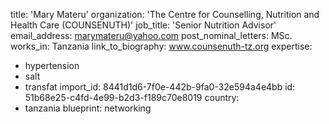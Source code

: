 title: 'Mary Materu'
organization: 'The Centre for Counselling, Nutrition and Health Care (COUNSENUTH)'
job_title: 'Senior Nutrition Advisor'
email_address: marymateru@yahoo.com
post_nominal_letters: MSc.
works_in: Tanzania
link_to_biography: www.counsenuth-tz.org
expertise:
  - hypertension
  - salt
  - transfat
import_id: 8441d1d6-7f0e-442b-9fa0-32e594a4e4bb
id: 51b68e25-c4fd-4e99-b2d3-f189c70e8019
country:
  - tanzania
blueprint: networking
